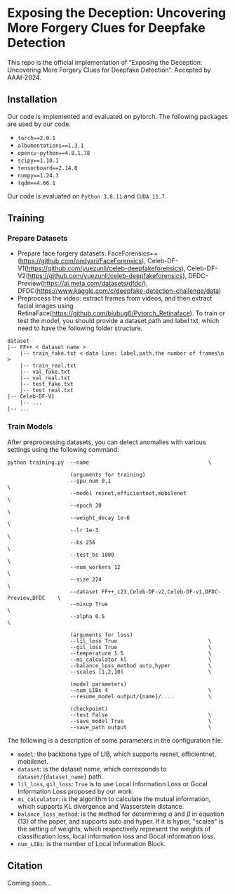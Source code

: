 # Exposing the Deception: Uncovering More Forgery Clues for Deepfake Detection
This repo is the official implementation of “Exposing the Deception: Uncovering More Forgery Clues for Deepfake Detection”. Accepted by AAAI-2024.

## Installation
Our code is implemented and evaluated on pytorch. The following packages are used by our code.
- `torch==2.0.1`
- `albumentations==1.3.1`
- `opencv-python==4.8.1.78`
- `scipy==1.10.1`
- `tensorboard==2.14.0`
- `numpy==1.24.3`
- `tqdm==4.66.1`

Our code is evaluated on `Python 3.8.11` and `CUDA 11.7`.


## Training
### Prepare Datasets
- Prepare face forgery datasets: FaceForensics++(https://github.com/ondyari/FaceForensics), Celeb-DF-V1(https://github.com/yuezunli/celeb-deepfakeforensics), Celeb-DF-V2(https://github.com/yuezunli/celeb-deepfakeforensics), DFDC-Preview(https://ai.meta.com/datasets/dfdc/), DFDC(https://www.kaggle.com/c/deepfake-detection-challenge/data)
- Preprocess the video: extract frames from videos, and then extract facial images using RetinaFace(https://github.com/biubug6/Pytorch_Retinaface). 
To train or test the model, you should provide a dataset path and label txt, which need to have the following folder structure. 
```Shell
dataset
|-- FF++ < dataset name >
    |-- train_fake.txt < data line: label,path,the number of frames\n >
    |-- train_real.txt
    |-- val_fake.txt
    |-- val_real.txt
    |-- test_fake.txt
    |-- test_real.txt
|-- Celeb-DF-V1
    |-- ...
|-- ...
```

### Train Models
After preprocessing datasets, you can detect anomalies with various settings using the following command:

```
python training.py  --name                                      \

                    (arguments for training)
                    --gpu_num 0,1                                                   \
                    --model resnet,efficientnet,mobilenet                           \
                    --epoch 20                                                      \
                    --weight_decay 1e-6                                             \ 
                    --lr 1e-3                                                       \
                    --bs 256                                                        \
                    --test_bs 1000                                                  \
                    --num_workers 12                                                \
                    --size 224                                                      \
                    --dataset FF++_c23,Celeb-DF-v2,Celeb-DF-v1,DFDC-Preview,DFDC    \
                    --mixup True                                                    \
                    --alpha 0.5                                                     \

                    (arguments for loss)
                    --lil_loss True                             \
                    --gil_loss True                             \
                    --temperature 1.5                           \
                    --mi_calculator kl                          \
                    --balance_loss_method auto,hyper            \
                    --scales [1,2,10]                           \

                    (model parameters)
                    --num_LIBs 4                                \
                    --resume_model output/{name}/....           \

                    (checkpoint)
                    --test False                                \
                    --save_model True                           \
                    --save_path output                          \
```
The following is a description of some parameters in the configuration file:
- `model`: the backbone type of LIB, which supports resnet, efficientnet, mobilenet.
- `dataset`: is the dataset name, which corresponds to `dataset/{dataset_name}` path.
- `lil_loss`, `gil_loss`: `True` is to use Local Information Loss or Gocal Information Loss proposed by our work.
- `mi_calculator`: is the algorithm to calculate the mutual information, which supports KL divergence and Wasserstein distance.
- `balance_loss_method`: is the method for determining $\alpha$ and $\beta$ in equation (13) of the paper, and supports auto and hyper. If it is hyper, "scales" is the setting of weights, which respectively represent the weights of classification loss, local information loss and Gocal information loss.
- `num_LIBs`: is the number of Local Information Block.


## Citation
Coming soon...
